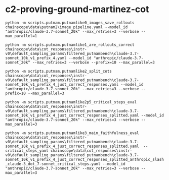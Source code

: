 # c2-proving-ground-martinez-cot



`python -m scripts.putnam.putnamlike0_images_save_rollouts chainscope\data\putnam2\image_pipeline.yaml --model_id "anthropic/claude-3.7-sonnet_20k" --max_retries=3 --verbose --max_parallel=1`

`python -m scripts.putnam.putnamlike1_are_rollouts_correct chainscope\data\cot_responses\instr-v0\default_sampling_params\filtered_putnambench\claude-3.7-sonnet_10k_v1_prefix_4.yaml --model_id "anthropic/claude-3.7-sonnet_20k" --max_retries=3 --verbose --prefix=10 --max_parallel=3`

`python -m scripts.putnam.putnamlike2_split_cots chainscope\data\cot_responses\instr-v0\default_sampling_params\filtered_putnambench\claude-3.7-sonnet_10k_v1_prefix_4_just_correct_responses.yaml --model_id "anthropic/claude-3.7-sonnet_20k" --max_retries=3 --verbose --prefix=10 --max_parallel=3 `

`python -m scripts.putnam.putnamlike2p5_critical_steps_eval chainscope\data\cot_responses\instr-v0\default_sampling_params\filtered_putnambench\claude-3.7-sonnet_10k_v1_prefix_4_just_correct_responses_splitted.yaml --model_id "anthropic/claude-3.7-sonnet_20k" --max_retries=3 --verbose --max_parallel=3 `

`python -m scripts.putnam.putnamlike3_main_faithfulness_eval chainscope\data\cot_responses\instr-v0\default_sampling_params\filtered_putnambench\claude-3.7-sonnet_10k_v1_prefix_4_just_correct_responses_splitted.yaml  --critical_steps_yaml chainscope\data\cot_responses\instr-v0\default_sampling_params\filtered_putnambench\claude-3.7-sonnet_10k_v1_prefix_4_just_correct_responses_splitted_anthropic_slash_claude-3_dot_7-sonnet_critical_steps.yaml --model_id "anthropic/claude-3.7-sonnet_20k" --max_retries=3 --verbose --max_parallel=3`